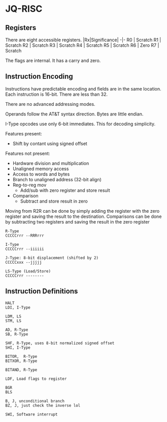 # JQ-RISC

## Registers

There are eight accessible registers.
|Rx|Significance|
-|-
R0 | Scratch
R1 | Scratch
R2 | Scratch
R3 | Scratch
R4 | Scratch
R5 | Scratch
R6 | Zero
R7 | Scratch

The flags are internal. It has a carry and zero.

## Instruction Encoding

Instructions have predictable encoding and fields are in the same location. Each instruction is 16-bit. There are less than 32.

There are no advanced addressing modes.

Operands follow the AT&T syntax direction. Bytes are little endian.

I-Type opcodes use only 6-bit immediates. This for decoding simplicity.

Features present:
* Shift by contant using signed offset

Features not present:
* Hardware division and multiplication
* Unaligned memory access
* Access to words and bytes
* Branch to unaligned address (32-bit align)
* Reg-to-reg mov
  * Add/sub with zero register and store result
* Comparison
  * Subtract and store result in zero

Moving from R2R can be done by simply adding the register with the zero register and saving the result to the destination. Comparisons can be done by subtracting two registers and saving the result in the zero register

```
R-Type
CCCCCrrr --RRRrrr

I-Type
CCCCCrrr --iiiiii

J-Type: 8-bit displacement (shifted by 2)
CCCCCxxx --jjjjj

LS-Type (Load/Store)
CCCCCrrr --------
```
## Instruction Definitions
```
HALT
LDI, I-Type

LDM, LS
STM, LS

AD, R-Type
SB, R-Type

SHF, R-Type, uses 8-bit normalized signed offset
SHI, I-Type

BITOR,  R-Type
BITXOR, R-Type

BITAND, R-Type

LDF, Load flags to register

BGR
BLS

B, J, unconditional branch
BZ, J, just check the inverse lol

SWI, Software interrupt

```